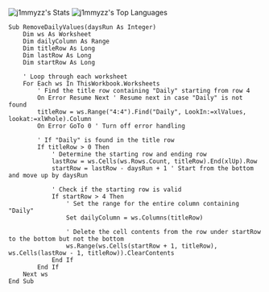![j1mmyzz's Stats](https://github-readme-stats.vercel.app/api?username=j1mmyzz&theme=vue-dark&show_icons=true&hide_border=true&count_private=true)
![j1mmyzz's Top Languages](https://github-readme-stats.vercel.app/api/top-langs/?username=j1mmyzz&theme=vue-dark&show_icons=true&hide_border=true&layout=compact)

```
Sub RemoveDailyValues(daysRun As Integer)
    Dim ws As Worksheet
    Dim dailyColumn As Range
    Dim titleRow As Long
    Dim lastRow As Long
    Dim startRow As Long
    
    ' Loop through each worksheet
    For Each ws In ThisWorkbook.Worksheets
        ' Find the title row containing "Daily" starting from row 4
        On Error Resume Next ' Resume next in case "Daily" is not found
        titleRow = ws.Range("4:4").Find("Daily", LookIn:=xlValues, lookat:=xlWhole).Column
        On Error GoTo 0 ' Turn off error handling
        
        ' If "Daily" is found in the title row
        If titleRow > 0 Then
            ' Determine the starting row and ending row
            lastRow = ws.Cells(ws.Rows.Count, titleRow).End(xlUp).Row
            startRow = lastRow - daysRun + 1 ' Start from the bottom and move up by daysRun
            
            ' Check if the starting row is valid
            If startRow > 4 Then
                ' Set the range for the entire column containing "Daily"
                Set dailyColumn = ws.Columns(titleRow)
                
                ' Delete the cell contents from the row under startRow to the bottom but not the bottom
                ws.Range(ws.Cells(startRow + 1, titleRow), ws.Cells(lastRow - 1, titleRow)).ClearContents
            End If
        End If
    Next ws
End Sub
```
